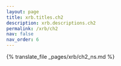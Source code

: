 ```yaml
---
layout: page
title: xrb.titles.ch2
description: xrb.descriptions.ch2
permalink: /xrb/ch2
nav: false
nav_order: 6
---
```


{% translate_file _pages/xrb/ch2_ns.md %}

